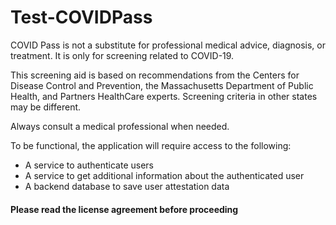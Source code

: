# Test-COVIDPass
COVID Pass is not a substitute for professional medical advice, diagnosis, or treatment. It is only for screening related to COVID-19. 

This screening aid is based on recommendations from the Centers for Disease Control and Prevention, the Massachusetts Department of Public Health, and Partners HealthCare experts. Screening criteria in other states may be different.

Always consult a medical professional when needed.

To be functional, the application will require access to the following:
- A service to authenticate users
- A service to get additional information about the authenticated user
- A backend database to save user attestation data

#### Please read the license agreement before proceeding ####


